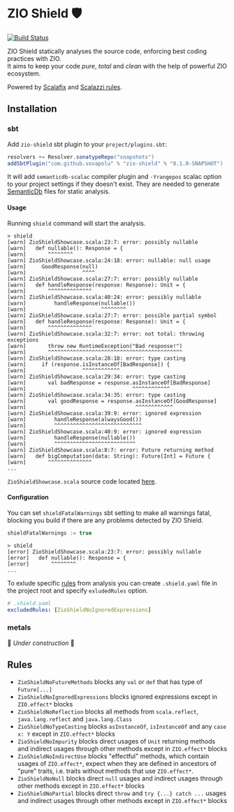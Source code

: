 # ZIO Shield :shield:
[![Build Status](https://travis-ci.com/vovapolu/zio-shield.svg?token=v3sLpmndNBqRuuwBdToF&branch=master)](https://travis-ci.com/vovapolu/zio-shield)

ZIO Shield statically analyses the source code, enforcing best coding practices with ZIO.  
It aims to keep your code _pure_, _total_ and _clean_ with the help of powerful ZIO ecosystem. 

Powered by [Scalafix](https://scalacenter.github.io/scalafix/) and [Scalazzi rules](https://github.com/scalaz/scalazzi).

## Installation 

### sbt
Add `zio-shield` sbt plugin to your `project/plugins.sbt`:
```sbt
resolvers += Resolver.sonatypeRepo("snapshots")
addSbtPlugin("com.github.vovapolu" % "zio-shield" % "0.1.0-SNAPSHOT")
```

It will add `semanticdb-scalac` compiler plugin and `-Yrangepos` scalac option 
to your project settings if they doesn't exist. 
They are needed to generate [SemanticDb](https://scalameta.org/docs/semanticdb/guide.html) 
files for static analysis.  

#### Usage

Running `shield` command will start the analysis. 
```
> shield
[warn] ZioShieldShowcase.scala:23:7: error: possibly nullable
[warn]   def nullable(): Response = {
[warn]       ^^^^^^^^
[warn] ZioShieldShowcase.scala:24:18: error: nullable: null usage
[warn]     GoodResponse(null)
[warn]                  ^^^^
[warn] ZioShieldShowcase.scala:27:7: error: possibly nullable
[warn]   def handleResponse(response: Response): Unit = {
[warn]       ^^^^^^^^^^^^^^
[warn] ZioShieldShowcase.scala:40:24: error: possibly nullable
[warn]         handleResponse(nullable())
[warn]                        ^^^^^^^^
[warn] ZioShieldShowcase.scala:27:7: error: possible partial symbol
[warn]   def handleResponse(response: Response): Unit = {
[warn]       ^^^^^^^^^^^^^^
[warn] ZioShieldShowcase.scala:32:7: error: not total: throwing exceptions
[warn]       throw new RuntimeException("Bad response!")
[warn]       ^^^^^^^^^^^^^^^^^^^^^^^^^^^^^^^^^^^^^^^^^^^
[warn] ZioShieldShowcase.scala:28:18: error: type casting
[warn]     if (response.isInstanceOf[BadResponse]) {
[warn]                  ^^^^^^^^^^^^
[warn] ZioShieldShowcase.scala:29:34: error: type casting
[warn]       val badResponse = response.asInstanceOf[BadResponse]
[warn]                                  ^^^^^^^^^^^^
[warn] ZioShieldShowcase.scala:34:35: error: type casting
[warn]       val goodResponse = response.asInstanceOf[GoodResponse]
[warn]                                   ^^^^^^^^^^^^
[warn] ZioShieldShowcase.scala:39:9: error: ignored expression
[warn]         handleResponse(alwaysGood())
[warn]         ^^^^^^^^^^^^^^^^^^^^^^^^^^^^
[warn] ZioShieldShowcase.scala:40:9: error: ignored expression
[warn]         handleResponse(nullable())
[warn]         ^^^^^^^^^^^^^^^^^^^^^^^^^^
[warn] ZioShieldShowcase.scala:8:7: error: Future returning method
[warn]   def bigComputation(data: String): Future[Int] = Future {
[warn]       ^^^^^^^^^^^^^^
...
```

`ZioShieldShowcase.scala` source code located [here](shield-api/src/test/scala/zio/shield/rules/examples/ZioShieldShowcase.scala).

#### Configuration

You can set `shieldFatalWarnings` sbt setting to make all warnings fatal,
blocking you build if there are any problems detected by ZIO Shield. 
```sbt
shieldFatalWarnings := true
```
```
> shield
[error] ZioShieldShowcase.scala:23:7: error: possibly nullable
[error]   def nullable(): Response = {
[error]       ^^^^^^^^
...
```

To exlude specific [rules](#rules) from analysis you can create `.shield.yaml` file in the project root and specify `exludedRules` option. 
```yaml
# .shield.yaml
excludedRules: [ZioShieldNoIgnoredExpressions]
```

### metals
:construction: _Under construction_ :construction: 

## Rules 
- `ZioShieldNoFutureMethods` blocks any `val` or `def` that has type of `Future[...]`
- `ZioShieldNoIgnoredExpressions` blocks ignored expressions except in `ZIO.effect*` blocks 
- `ZioShieldNoReflection`  blocks all methods from `scala.reflect`, `java.lang.reflect` and `java.lang.Class`
- `ZioShieldNoTypeCasting`  blocks `asInstanceOf`, `isInstanceOf` and any `case x: Y` except in `ZIO.effect*` blocks
- `ZioShieldNoImpurity`  blocks direct usages of `Unit` returning methods and indirect usages through other methods except in `ZIO.effect*` blocks
- `ZioShieldNoIndirectUse`  blocks "effectful" methods, which contain usages of `ZIO.effect*`, 
expect when they are defined in ancestors of "pure" traits, i.e. traits without methods that use `ZIO.effect*`.
- `ZioShieldNoNull` blocks direct `null` usages and indirect usages through other methods except in `ZIO.effect*` blocks
- `ZioShieldNoPartial` blocks direct `throw` and `try {...} catch ...` usages and indirect usages through other methods except in `ZIO.effect*` blocks


